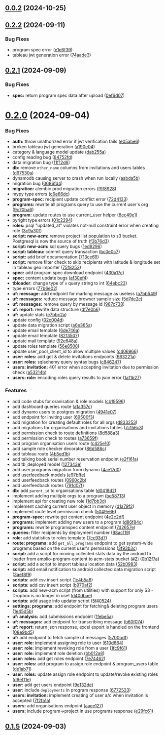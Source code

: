 ## [0.0.2](https://github.com/LiteracyBridge/amplio-backend/compare/v0.2.2...v0.0.2) (2024-10-25)



## [0.2.2](https://github.com/LiteracyBridge/amplio-backend/compare/v0.2.1...v0.2.2) (2024-09-11)


### Bug Fixes

* program spec error ([e1e6f39](https://github.com/LiteracyBridge/amplio-backend/commit/e1e6f39229045946b08fc3ed62e799cc6d99d990))
* tableau jwt generation error ([74aade3](https://github.com/LiteracyBridge/amplio-backend/commit/74aade305a5d8045b54044fbf34bee78ba4abec5))



## [0.2.1](https://github.com/LiteracyBridge/amplio-backend/compare/v0.2.0...v0.2.1) (2024-09-09)


### Bug Fixes

* **spec:** return program spec data after upload ([0ef6d07](https://github.com/LiteracyBridge/amplio-backend/commit/0ef6d07ed4de4060675e77ae5eafaccec91526ba))



# [0.2.0](https://github.com/LiteracyBridge/amplio-backend/compare/v0.1.5...v0.2.0) (2024-09-04)


### Bug Fixes

* **auth:** throw unathorized error if jwt verification fails ([e05abe6](https://github.com/LiteracyBridge/amplio-backend/commit/e05abe691b881345791b95df1908d583cd01ab8e))
* broken tableau jwt generation ([a190e04](https://github.com/LiteracyBridge/amplio-backend/commit/a190e04870d47c71347b2e0c8860eadbbfd24dba))
* category & language model update ([dab255a](https://github.com/LiteracyBridge/amplio-backend/commit/dab255ac5340dcb8a1294a0b17e3d38140969ba8))
* config reading bug ([84752fd](https://github.com/LiteracyBridge/amplio-backend/commit/84752fd0f1d05ff6cafe32f53f674616b8bbe856))
* data migration bug ([11f12d6](https://github.com/LiteracyBridge/amplio-backend/commit/11f12d6b52446643adbd675aa23fb245ca2b5ad6))
* **db:** remove `other_name` columns from invitations and users tables ([d97530a](https://github.com/LiteracyBridge/amplio-backend/commit/d97530ad3f4f172c08a53fdfb816a3929b2c2e79))
* dynamodb causing server to crash when run locally ([aabda5b](https://github.com/LiteracyBridge/amplio-backend/commit/aabda5be74c2b3d31617d90fc76a2ded8495be6d))
* migration bug ([0686fd4](https://github.com/LiteracyBridge/amplio-backend/commit/0686fd4529be2bfa53dc0e1647b675cbd9b7c7f2))
* **migration:** alembic prod migration errors ([f9f8928](https://github.com/LiteracyBridge/amplio-backend/commit/f9f89286a363d7c8531568f5f7b9ba7f14162e34))
* mypy type errors ([c6e66dc](https://github.com/LiteracyBridge/amplio-backend/commit/c6e66dcc5c19163f817e3d4496a1c98b32f960bc))
* **program-spec:** recipient update conflict error ([72d4133](https://github.com/LiteracyBridge/amplio-backend/commit/72d4133f49dc95d2a5b496bc7665a7ff9c279723))
* **programs:** rewrite all programs query to use the current user's org ([9c70ba6](https://github.com/LiteracyBridge/amplio-backend/commit/9c70ba6f22ecafbf2b3666b18cb27d5d4a2d0af7))
* **program:** update routes to use current_user helper ([6ec49e1](https://github.com/LiteracyBridge/amplio-backend/commit/6ec49e1956290c5e026608cd064bb5d63cb098a9))
* pyright type errors ([01c2294](https://github.com/LiteracyBridge/amplio-backend/commit/01c2294bef4818d40505c0a4aef06262be6436e0))
* **roles:** psql "updated_at" violates not-null constraint error when creating role ([3c9a30f](https://github.com/LiteracyBridge/amplio-backend/commit/3c9a30f70850128590fcc119307168c42b08109c))
* **script: new-acm:** remove project list population to s3 bucket. Postgresql is now the source of truth ([f3b76d3](https://github.com/LiteracyBridge/amplio-backend/commit/f3b76d377829abcb50b10579bdf8c2de1b43e9ed))
* **script: new-acm:** sql query bugs ([1ed9296](https://github.com/LiteracyBridge/amplio-backend/commit/1ed9296653638fbc4241ff69ea509873a3f0ad7e))
* **script: tableau:** commit query transaction ([bc0e0c7](https://github.com/LiteracyBridge/amplio-backend/commit/bc0e0c720920932fdf70ce1c6b58d0a6d7860a57))
* **script:** add brief documentation ([713ce69](https://github.com/LiteracyBridge/amplio-backend/commit/713ce69eaa9317111b163be9e3cbbb7205ea3068))
* **script:** remove filter check to skip recipients with latitude & longitude set in tableau geo importer ([75f8253](https://github.com/LiteracyBridge/amplio-backend/commit/75f8253b87605da9dac626b3f14887b3e99ab12f))
* **spec:** add program spec download endpoint ([430a17c](https://github.com/LiteracyBridge/amplio-backend/commit/430a17c867559acebc2dbc58cacee88de9989101))
* **spec:** content update bugs ([af30ef4](https://github.com/LiteracyBridge/amplio-backend/commit/af30ef4f3a00fdc60344c9094c9fd29d4a721b42))
* **tbloader:** change type of `n` query string to int ([64ebc23](https://github.com/LiteracyBridge/amplio-backend/commit/64ebc239191f1191c0f6b66b6e5c651a6bfce505))
* type errors ([77b6e02](https://github.com/LiteracyBridge/amplio-backend/commit/77b6e02481e1660208703e94a0582edf1aa30fd7))
* **uf: message:** add endpoint for marking message as useless ([a7bb549](https://github.com/LiteracyBridge/amplio-backend/commit/a7bb549fa71b247d5639b20aa97b012f001a3ed8))
* **uf: messages:** reduce message browser sample size ([5d7de2c](https://github.com/LiteracyBridge/amplio-backend/commit/5d7de2c01fa93abbfd407edb18f1da82c6fab595))
* **uf: messages:** remove query by message id ([987c738](https://github.com/LiteracyBridge/amplio-backend/commit/987c738e9ad041dcb01fad1239bdc1f5b86aa3b5))
* **uf: report:** rewrite data structure ([df7e0b6](https://github.com/LiteracyBridge/amplio-backend/commit/df7e0b695dd3f6c15fe9016178ba2c27cbf0dd44))
* **uf:** update stats ([e7bbc2a](https://github.com/LiteracyBridge/amplio-backend/commit/e7bbc2a698e944a750ca7dd7965a4e087d7cc3c7))
* update config ([02c004d](https://github.com/LiteracyBridge/amplio-backend/commit/02c004d1232296822a05fcdf4aa01a4e8912bf83))
* update data migration script ([a6e385a](https://github.com/LiteracyBridge/amplio-backend/commit/a6e385a0a020e91f167468633b7c6bcd82fb8d49))
* update email template ([6de746a](https://github.com/LiteracyBridge/amplio-backend/commit/6de746abe9a4695316898e539dfcaa77c7cba564))
* update email template ([8213507](https://github.com/LiteracyBridge/amplio-backend/commit/82135075c4847d8daa3379e3a7edcf4a9b82f7a6))
* update mail template ([92e648a](https://github.com/LiteracyBridge/amplio-backend/commit/92e648af9dba60c5d5e10dbf05d47bfe78c420fc))
* update roles template ([56e8508](https://github.com/LiteracyBridge/amplio-backend/commit/56e850802930642225958e4dd125d04d549d135e))
* update user_pool_client_id to allow multiple values ([c406966](https://github.com/LiteracyBridge/amplio-backend/commit/c4069667177c5762ebbc29204a871e13e51a42f5))
* **user: roles:** add get & delete invitations endpoints ([663221a](https://github.com/LiteracyBridge/amplio-backend/commit/663221a2a1a2dc63f2adfce7133013fc09cb9a72))
* **user: roles:** sqlachemy query syntax bugs ([c846247](https://github.com/LiteracyBridge/amplio-backend/commit/c8462476c6caa0139919067e71b0cede88b82829))
* **users: invitation:** 401 error when accepting invitation due to permission check ([a53214b](https://github.com/LiteracyBridge/amplio-backend/commit/a53214b91664559c115b2faa6598d1e89c8f5f09))
* **users: role:** encoding roles query results to json error ([1af1b27](https://github.com/LiteracyBridge/amplio-backend/commit/1af1b273efc648503327cd86c93f117609ef39ae))


### Features

* add code stubs for oranisation & role models ([cb19596](https://github.com/LiteracyBridge/amplio-backend/commit/cb19596a8a08ce18eadf654167f2a9308b0daba5))
* add dashboard queries route ([a1a357c](https://github.com/LiteracyBridge/amplio-backend/commit/a1a357c96dde1c6cf6642a4f5c09a98d3b06467c))
* add dynamo users to postgres migration ([4941e07](https://github.com/LiteracyBridge/amplio-backend/commit/4941e07256d57e7ba3e48b618b928fc59988e1ca))
* add endpoint for inviting user ([69500f3](https://github.com/LiteracyBridge/amplio-backend/commit/69500f37da53f05db60e9f719cfa9aac24e92750))
* add migration for creating default roles for all orgs ([d833253](https://github.com/LiteracyBridge/amplio-backend/commit/d8332536ad03d7a85b29a8187ba0c610e4ef41fd))
* add migrations for organisations and invitations tables ([7c156c3](https://github.com/LiteracyBridge/amplio-backend/commit/7c156c3633ed5f0783dd5751f7202b8d06ebde07))
* add permission check to route definitions ([8d588a3](https://github.com/LiteracyBridge/amplio-backend/commit/8d588a30f1ba0c5f75231e1f12441d1fb29b408e))
* add permission check to routes ([a73659f](https://github.com/LiteracyBridge/amplio-backend/commit/a73659f5c4e3692589c98f7191f016bf2a765e3a))
* add program organisation users route ([c425e10](https://github.com/LiteracyBridge/amplio-backend/commit/c425e103b9c3ba9b8cde910830dd79a493305b5d))
* add sample role checker decorator ([86d586c](https://github.com/LiteracyBridge/amplio-backend/commit/86d586c1705b9e2e73155f5b6c21e860a58967f4))
* add tableau route ([4b5ed1b](https://github.com/LiteracyBridge/amplio-backend/commit/4b5ed1b83469be0107458f71faa1fd488124e97d))
* add talking book serial number reservation endpoint ([e2f161a](https://github.com/LiteracyBridge/amplio-backend/commit/e2f161a567db74bbfe8df621a8e077e34269b5a9))
* add tb_deployed model ([127343e](https://github.com/LiteracyBridge/amplio-backend/commit/127343e2fdd590183415560aa7c3cb7b2d845dc0))
* add user programs migration from dynamo ([4ae17d0](https://github.com/LiteracyBridge/amplio-backend/commit/4ae17d02f86bbc4e8075712b280c5aee21aa3f5c))
* add userfeedback models ([e97bffe](https://github.com/LiteracyBridge/amplio-backend/commit/e97bffef96e00e69de1dae0454d5dc49a0979369))
* add userfeedback routes ([0960c2b](https://github.com/LiteracyBridge/amplio-backend/commit/0960c2b4bc52deede66f968e1943aee341b17409))
* add userfeedback routes ([791d07f](https://github.com/LiteracyBridge/amplio-backend/commit/791d07f535090e016813664165efa98de15fb9ac))
* **db:** add `parent_id` to organisations table ([d0418d2](https://github.com/LiteracyBridge/amplio-backend/commit/d0418d2cb611a83384ea7805f1a673d0ba4780ee))
* implement adding multiple orgs to a program ([be58713](https://github.com/LiteracyBridge/amplio-backend/commit/be587134f4f036ae02683c55ca27a6ad68529a15))
* implement api for creating new role ([1d7bb3d](https://github.com/LiteracyBridge/amplio-backend/commit/1d7bb3ddc3ca854420a92ca27e1aecdf177b7033))
* implement caching current user object in memory ([d1a79f2](https://github.com/LiteracyBridge/amplio-backend/commit/d1a79f24d207bcf9a55fc5a1ee5731a411a4436e))
* implement route level permission check ([5049e66](https://github.com/LiteracyBridge/amplio-backend/commit/5049e6610138dc862789205ee2f8d12fe5ffa21b))
* **program-spec:** rewrite get content endpoint ([4e2c2df](https://github.com/LiteracyBridge/amplio-backend/commit/4e2c2df2485a156b329aa70d0953b8f21a03e149))
* **programs:** implement adding new users to a program ([d86f84c](https://github.com/LiteracyBridge/amplio-backend/commit/d86f84c299b4f46c6b1d5becb33c4a2937efe9c4))
* **programs:** rewrite programspec content endpoint ([7d2657e](https://github.com/LiteracyBridge/amplio-backend/commit/7d2657ed09e37adbdcdbf2e4fba4e391a2b7399e))
* **queries:** filter recipients by deployment number ([98ac119](https://github.com/LiteracyBridge/amplio-backend/commit/98ac11961d99a703c1590ed9fdf9e84b1743c741))
* **role:** add statistics to roles template ([7cc93d7](https://github.com/LiteracyBridge/amplio-backend/commit/7cc93d7922f116ad0c1c44c191243cded82871b4))
* **route: programs:** add `get_all_programs` endpoint to get system-wide programs based on the current user's permissions ([3f93b3c](https://github.com/LiteracyBridge/amplio-backend/commit/3f93b3cd8a14725f52223a245af9ffdeddee7aa1))
* **script:** add a script for moving collected stats data by the android tb loader from amplio-program-content to acm-stats bucket ([#2](https://github.com/LiteracyBridge/amplio-backend/issues/2)) ([0b12f7a](https://github.com/LiteracyBridge/amplio-backend/commit/0b12f7a220f2c5f17a71d801b758a42140422edf))
* **script:** add a script to import tableau location data ([52b0983](https://github.com/LiteracyBridge/amplio-backend/commit/52b09833f3f22dde171699bb5fd85b09e5ef7e19))
* **script:** add email notification to android collected data migration script ([3aef8f9](https://github.com/LiteracyBridge/amplio-backend/commit/3aef8f9fe54a72b4cdc700426d15b2a765864fc9))
* **scripts:** add csv insert script ([1c4b5a8](https://github.com/LiteracyBridge/amplio-backend/commit/1c4b5a826912b024b292b1c3f3fad056db76cb08))
* **scripts:** add csv insert script ([b970af2](https://github.com/LiteracyBridge/amplio-backend/commit/b970af20f5ef53107db45488aea8cf0f677630e1))
* **scripts:** add new-acm script (from utilities) with support for only S3 - Dropbox is no longer in use! ([d40dbae](https://github.com/LiteracyBridge/amplio-backend/commit/d40dbae3d5038dee3bfe9b42680119f4b724ff46))
* **scripts:** add usage info updater script ([5f40524](https://github.com/LiteracyBridge/amplio-backend/commit/5f40524ae00ea569e514c1a36dcb14b5aa540f8b))
* **settings: programs:** add endpoint for fetching& deleting program users ([1e45d5b](https://github.com/LiteracyBridge/amplio-backend/commit/1e45d5b0eef593fd70d23d594d5d1d8745cf6771))
* **uf: analysis:** add submissions endpoint ([1febe5a](https://github.com/LiteracyBridge/amplio-backend/commit/1febe5a6a40f52611dd69ea7c98223d2ef7d9356))
* **uf: messages:** add endpoint for transcribing message ([b60f074](https://github.com/LiteracyBridge/amplio-backend/commit/b60f074d0aa7e4d9132f4c083e1b9b4766861cc1))
* **uf: report:** return json response, excel export is handled on the frontend ([08e9bd5](https://github.com/LiteracyBridge/amplio-backend/commit/08e9bd5055030beccc90a8f8746cd0af380e7eac))
* **uf:** add endpoint to fetch sample uf messages ([5700bdf](https://github.com/LiteracyBridge/amplio-backend/commit/5700bdf4cf3ac83467d6f10ce19164751eb7b2da))
* **user: role:** implement assigning role to user ([610d664](https://github.com/LiteracyBridge/amplio-backend/commit/610d664e987bd6f1dccec4bb12a058a54978a94e))
* **user: role:** implement revoking role from a user ([1fc9f61](https://github.com/LiteracyBridge/amplio-backend/commit/1fc9f6124acf787e6f3d01061f9845c25bebbdad))
* **user: role:** implement role deletion ([bb012a8](https://github.com/LiteracyBridge/amplio-backend/commit/bb012a8b22fb8e9ca69e18440ad4095d3a95927d))
* **user: roles:** add get roles endpoint ([7e74462](https://github.com/LiteracyBridge/amplio-backend/commit/7e744620a5fae6533b8275e0895e062b13c2d92e))
* **user: roles:** add program to assign role endpoint & program_users table ([de1ab71](https://github.com/LiteracyBridge/amplio-backend/commit/de1ab7122db79772b549d5a85bdabc13ed124786))
* **user: roles:** update assign role endpoint to update/revoke existing roles ([d9ef11e](https://github.com/LiteracyBridge/amplio-backend/commit/d9ef11ecfab7981228a677e7f10a4367c8c36ea9))
* **user:** add get users endpoint ([9e132de](https://github.com/LiteracyBridge/amplio-backend/commit/9e132dec35fef10015b15980d4557618d302947f))
* **user:** include `deployments` in program response ([6772533](https://github.com/LiteracyBridge/amplio-backend/commit/6772533df94e762f39c29938df2df41110af811d))
* **users: invitation:** implement creating of user a/c when invitation is accepted ([7f2fa1a](https://github.com/LiteracyBridge/amplio-backend/commit/7f2fa1ab694d3db061bebe50f9d38ec41aa8c069))
* **users:** add organisations endpoint ([aaee127](https://github.com/LiteracyBridge/amplio-backend/commit/aaee127868903c5e33ab1bff775a0c4ec1c55b4a))
* **users:** include program->project in use programs response ([e29fc61](https://github.com/LiteracyBridge/amplio-backend/commit/e29fc61f6f6c2f981e4251ab3cf3d77f33ca7baa))



## [0.1.5](https://github.com/LiteracyBridge/amplio-backend/compare/v0.1.4...v0.1.5) (2024-09-03)




